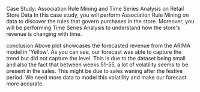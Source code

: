 Case Study: Association Rule Mining and Time Series Analysis on Retail Store Data 
In this case study, you will perform Association Rule Mining on data to discover the rules that govern purchases in the store. Moreover, you will be performing Time Series Analysis to understand how the store's revenue is changing with time.

conclusion:Above plot showcases the forecasted revenue from the ARIMA model in 'Yellow'. As you can see, our forecast was able to capture the trend but did not capture the level. This is due to the dataset being small and also the fact that between weeks 51-55, a lot of volatility seems to be present in the sales. This might be due to sales waning after the festive period. We need more data to model this volatility and make our forecast more accurate.
